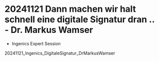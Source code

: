 # 20241121 Dann machen wir halt schnell eine digitale Signatur dran .. - Dr. Markus Wamser
* Ingenics Expert Session

20241121_Ingenics_DigitaleSignatur_DrMarkusWamser

